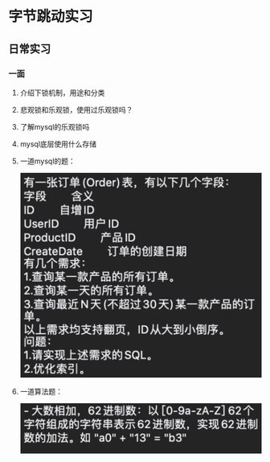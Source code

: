 # 字节跳动实习

## 日常实习

### 一面

1. 介绍下锁机制，用途和分类

2. 悲观锁和乐观锁，使用过乐观锁吗？

3. 了解mysql的乐观锁吗

4. mysql底层使用什么存储

5. 一道mysql的题：

   ![image-20200319172324792](../PicSource/image-20200319172324792.png)

6. 一道算法题：

   ![image-20200319172345321](../PicSource/image-20200319172345321.png)

